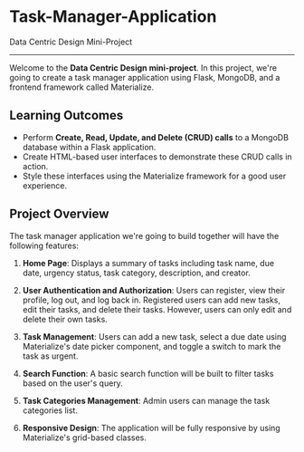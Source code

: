 # Task-Manager-Application
Data Centric Design Mini-Project
***
Welcome to the **Data Centric Design mini-project**. In this project, we're going to create a task manager application using Flask, MongoDB, and a frontend framework called Materialize.

## Learning Outcomes
- Perform **Create, Read, Update, and Delete (CRUD) calls** to a MongoDB database within a Flask application.
- Create HTML-based user interfaces to demonstrate these CRUD calls in action.
- Style these interfaces using the Materialize framework for a good user experience.

## Project Overview
The task manager application we're going to build together will have the following features:

1. **Home Page**: Displays a summary of tasks including task name, due date, urgency status, task category, description, and creator.

2. **User Authentication and Authorization**: Users can register, view their profile, log out, and log back in. Registered users can add new tasks, edit their tasks, and delete their tasks. However, users can only edit and delete their own tasks.

3. **Task Management**: Users can add a new task, select a due date using Materialize's date picker component, and toggle a switch to mark the task as urgent.

4. **Search Function**: A basic search function will be built to filter tasks based on the user's query.

5. **Task Categories Management**: Admin users can manage the task categories list.

6. **Responsive Design**: The application will be fully responsive by using Materialize's grid-based classes.

